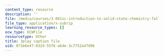 ```yaml
---
content_type: resource
description: ''
file: /media/courses/3-091sc-introduction-to-solid-state-chemistry-fall-2010/073e6e47032d55f6abde3c7752a47d96_zOOQALT2uu8.vtt
file_type: application/x-subrip
learning_resource_types: []
ocw_type: OCWFile
resourcetype: Other
title: 3play caption file
uid: 073e6e47-032d-55f6-abde-3c7752a47d96
---
```

